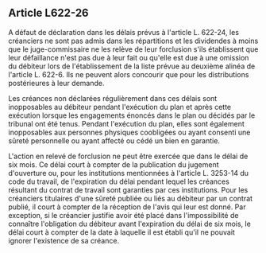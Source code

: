 Article L622-26
----
A défaut de déclaration dans les délais prévus à l'article L. 622-24, les
créanciers ne sont pas admis dans les répartitions et les dividendes à moins que
le juge-commissaire ne les relève de leur forclusion s'ils établissent que leur
défaillance n'est pas due à leur fait ou qu'elle est due à une omission du
débiteur lors de l'établissement de la liste prévue au deuxième alinéa de
l'article L. 622-6. Ils ne peuvent alors concourir que pour les distributions
postérieures à leur demande.

Les créances non déclarées régulièrement dans ces délais sont inopposables au
débiteur pendant l'exécution du plan et après cette exécution lorsque les
engagements énoncés dans le plan ou décidés par le tribunal ont été tenus.
Pendant l'exécution du plan, elles sont également inopposables aux personnes
physiques coobligées ou ayant consenti une sûreté personnelle ou ayant affecté
ou cédé un bien en garantie.

L'action en relevé de forclusion ne peut être exercée que dans le délai de six
mois. Ce délai court à compter de la publication du jugement d'ouverture ou,
pour les institutions mentionnées à l'article L. 3253-14 du code du travail, de
l'expiration du délai pendant lequel les créances résultant du contrat de
travail sont garanties par ces institutions. Pour les créanciers titulaires
d'une sûreté publiée ou liés au débiteur par un contrat publié, il court à
compter de la réception de l'avis qui leur est donné. Par exception, si le
créancier justifie avoir été placé dans l'impossibilité de connaître
l'obligation du débiteur avant l'expiration du délai de six mois, le délai court
à compter de la date à laquelle il est établi qu'il ne pouvait ignorer
l'existence de sa créance.
